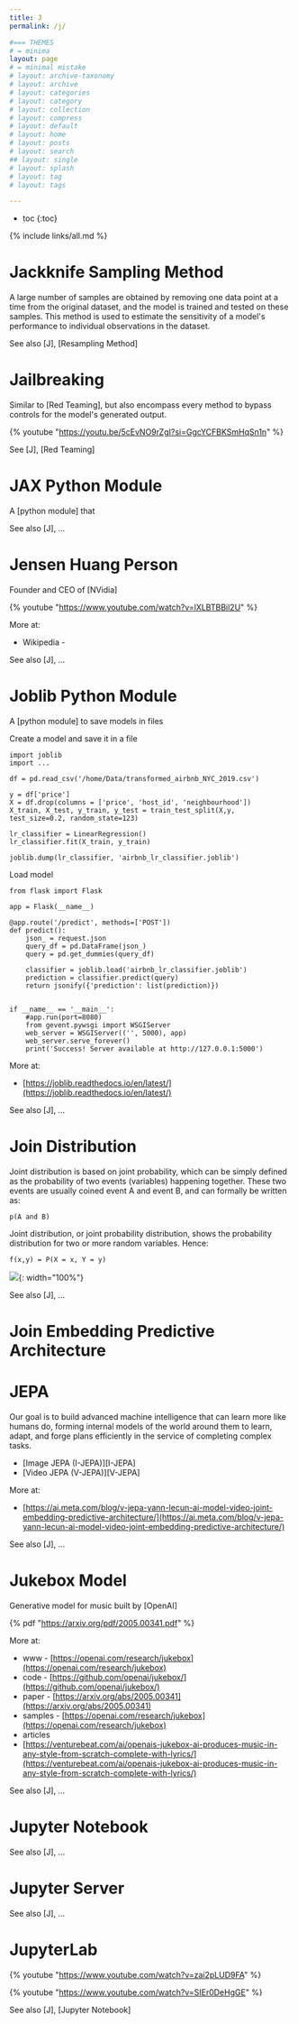 ```yaml
---
title: J
permalink: /j/

#=== THEMES
# = minima
layout: page
# = minimal mistake
# layout: archive-taxonomy
# layout: archive
# layout: categories
# layout: category
# layout: collection
# layout: compress
# layout: default
# layout: home
# layout: posts
# layout: search
## layout: single
# layout: splash
# layout: tag
# layout: tags

---
```


* toc
{:toc}

{% include links/all.md %}

# Jackknife Sampling Method

 A large number of samples are obtained by removing one data point at a time from the original dataset, and the model is trained and tested on these samples. This method is used to estimate the sensitivity of a model's performance to individual observations in the dataset.

 See also [J], [Resampling Method]


# Jailbreaking

 Similar to [Red Teaming], but also encompass every method to bypass controls for the model's generated output.

 {% youtube "https://youtu.be/5cEvNO9rZgI?si=GgcYCFBKSmHqSn1n" %}

 See [J], [Red Teaming]


# JAX Python Module

 A [python module] that

 See also [J], ...


# Jensen Huang Person

 Founder and CEO of [NVidia]

 {% youtube "https://www.youtube.com/watch?v=lXLBTBBil2U" %}

 More at:
  * Wikipedia - 

 See also [J], ...


# Joblib Python Module

 A [python module] to save models in files

 Create a model and save it in a file

 ```
import joblib
import ...

df = pd.read_csv('/home/Data/transformed_airbnb_NYC_2019.csv')

y = df['price']
X = df.drop(columns = ['price', 'host_id', 'neighbourhood'])
X_train, X_test, y_train, y_test = train_test_split(X,y, test_size=0.2, random_state=123)

lr_classifier = LinearRegression()
lr_classifier.fit(X_train, y_train)

joblib.dump(lr_classifier, 'airbnb_lr_classifier.joblib')
 ```

 Load model
 ```
 from flask import Flask

app = Flask(__name__)

@app.route('/predict', methods=['POST'])
def predict():
     json_ = request.json
     query_df = pd.DataFrame(json_)
     query = pd.get_dummies(query_df)

     classifier = joblib.load('airbnb_lr_classifier.joblib')
     prediction = classifier.predict(query)
     return jsonify({'prediction': list(prediction)})


if __name__ == '__main__':
     #app.run(port=8080)
     from gevent.pywsgi import WSGIServer
     web_server = WSGIServer(('', 5000), app)
     web_server.serve_forever()
     print('Success! Server available at http://127.0.0.1:5000')
 ```

 More at:
  * [https://joblib.readthedocs.io/en/latest/](https://joblib.readthedocs.io/en/latest/)

 See also [J], ...


# Join Distribution

 Joint distribution is based on joint probability, which can be simply defined as the probability of two events (variables) happening together. These two events are usually coined event A and event B, and can formally be written as:

 ```
p(A and B)
 ```

 Joint distribution, or joint probability distribution, shows the probability distribution for two or more random variables. Hence:

 ```
f(x,y) = P(X = x, Y = y)
 ```

 ![]( {{site.assets}}/j/join_distribution.png ){: width="100%"}

 See also [J], ...


# Join Embedding Predictive Architecture
# JEPA

 Our goal is to build advanced machine intelligence that can learn more like humans do, forming internal models of the world around them to learn, adapt, and forge plans efficiently in the service of completing complex tasks.

 * [Image JEPA (I-JEPA)][I-JEPA]
 * [Video JEPA (V-JEPA)][V-JEPA]


 More at:
  * [https://ai.meta.com/blog/v-jepa-yann-lecun-ai-model-video-joint-embedding-predictive-architecture/](https://ai.meta.com/blog/v-jepa-yann-lecun-ai-model-video-joint-embedding-predictive-architecture/)

 See also [J], ...


# Jukebox Model

 Generative model for music built by [OpenAI]

 {% pdf "https://arxiv.org/pdf/2005.00341.pdf" %}

 More at:
  * www - [https://openai.com/research/jukebox](https://openai.com/research/jukebox)
  * code - [https://github.com/openai/jukebox/](https://github.com/openai/jukebox/)
  * paper - [https://arxiv.org/abs/2005.00341](https://arxiv.org/abs/2005.00341)
  * samples - [https://openai.com/research/jukebox](https://openai.com/research/jukebox) 
  * articles
   * [https://venturebeat.com/ai/openais-jukebox-ai-produces-music-in-any-style-from-scratch-complete-with-lyrics/](https://venturebeat.com/ai/openais-jukebox-ai-produces-music-in-any-style-from-scratch-complete-with-lyrics/)

 See also [J], ...


# Jupyter Notebook

 See also [J], ...


# Jupyter Server

 See also [J], ...


# JupyterLab

 {% youtube "https://www.youtube.com/watch?v=zai2pLUD9FA" %}

 {% youtube "https://www.youtube.com/watch?v=SIEr0DeHgGE" %}

 See also [J], [Jupyter Notebook]
